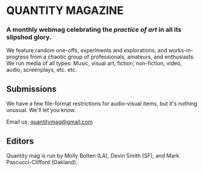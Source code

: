 # QUANTITY MAGAZINE

### A monthly webmag celebrating the *practice of art* in all its slipshod glory.

We feature random one-offs, experiments and explorations, and works-in-progress from a chaotic group of professionals, amateurs, and enthusiasts. We run media of all types: Music, visual art, fiction, non-fiction, video, audio, screenplays, etc. etc.



## Submissions

We have a few file-format restrictions for audio-visual items, but it's nothing unusual. We'll let you know.

Email us: [quantitymag@gmail.com](mailto:quantitymag@gmail.com)



## Editors

Quantity mag is run by Molly Bolten (LA), Devin Smith (SF), and Mark Pascucci-Clifford (Oakland).
